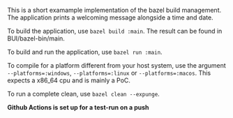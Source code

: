 This is a short examample implementation of the bazel build management. The application prints a welcoming message alongside a time and date.

To build the application, use `bazel build :main`. The result can be found in BUI/bazel-bin/main.

To build and run the application, use `bazel run :main`.

To compile for a platform different from your host system, use the argument `--platforms=:windows`, `--platforms=:linux` or `--platforms=:macos`. This expects a x86_64 cpu and is mainly a PoC.

To run a complete clean, use `bazel clean --expunge`.

**Github Actions is set up for a test-run on a push**
